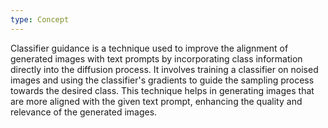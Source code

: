 ```yaml
---
type: Concept
---
```


Classifier guidance is a technique used to improve the alignment of generated images with text prompts by incorporating class information directly into the diffusion process. It involves training a classifier on noised images and using the classifier's gradients to guide the sampling process towards the desired class. This technique helps in generating images that are more aligned with the given text prompt, enhancing the quality and relevance of the generated images.